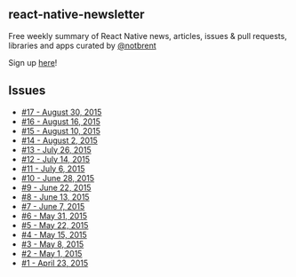 ## react-native-newsletter

Free weekly summary of React Native news, articles, issues & pull requests, libraries and apps curated by [@notbrent](http://twitter.com/notbrent)

Sign up [here](http://url.brentvatne.ca/143N1)!

## Issues

- [#17 - August 30, 2015](http://brentvatne.ca/react-native-newsletter/30-08-2015.html)
- [#16 - August 16, 2015](http://brentvatne.ca/react-native-newsletter/16-08-2015.html)
- [#15 - August 10, 2015](http://brentvatne.ca/react-native-newsletter/10-08-2015.html)
- [#14 - August 2, 2015](http://brentvatne.ca/react-native-newsletter/02-08-2015.html)
- [#13 - July 26, 2015](http://brentvatne.ca/react-native-newsletter/26-07-2015.html)
- [#12 - July 14, 2015](http://brentvatne.ca/react-native-newsletter/14-07-2015.html)
- [#11 - July 6, 2015](http://brentvatne.ca/react-native-newsletter/06-07-2015.html)
- [#10 - June 28, 2015](http://brentvatne.ca/react-native-newsletter/28-06-2015.html)
- [#9 - June 22, 2015](http://brentvatne.ca/react-native-newsletter/22-06-2015.html)
- [#8 - June 13, 2015](http://brentvatne.ca/react-native-newsletter/13-06-2015.html)
- [#7 - June 7, 2015](http://brentvatne.ca/react-native-newsletter/07-06-2015.html)
- [#6 - May 31, 2015](http://brentvatne.ca/react-native-newsletter/31-05-2015.html)
- [#5 - May 22, 2015](http://brentvatne.ca/react-native-newsletter/22-05-2015.html)
- [#4 - May 15, 2015](http://brentvatne.ca/react-native-newsletter/15-05-2015.html)
- [#3 - May 8, 2015](http://brentvatne.ca/react-native-newsletter/08-05-2015.html)
- [#2 - May 1, 2015](http://brentvatne.ca/react-native-newsletter/01-05-2015.html)
- [#1 - April 23, 2015](http://brentvatne.ca/react-native-newsletter/23-04-2015.html)
